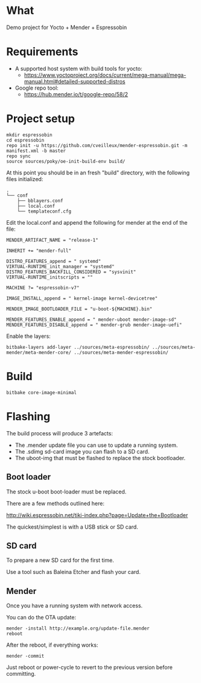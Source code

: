 # What

Demo project for Yocto + Mender + Espressobin

# Requirements

- A supported host system with build tools for yocto:
  - https://www.yoctoproject.org/docs/current/mega-manual/mega-manual.html#detailed-supported-distros
- Google repo tool:
  - https://hub.mender.io/t/google-repo/58/2

# Project setup

```
mkdir espressobin
cd espressobin
repo init -u https://github.com/cveilleux/mender-espressobin.git -m manifest.xml -b master
repo sync
source sources/poky/oe-init-build-env build/
```

At this point you should be in an fresh "build" directory, with the following files initialized:

```
.
└── conf
    ├── bblayers.conf
    ├── local.conf
    └── templateconf.cfg
```

Edit the local.conf and append the following for mender at the end of the file:

```
MENDER_ARTIFACT_NAME = "release-1"

INHERIT += "mender-full"

DISTRO_FEATURES_append = " systemd"
VIRTUAL-RUNTIME_init_manager = "systemd"
DISTRO_FEATURES_BACKFILL_CONSIDERED = "sysvinit"
VIRTUAL-RUNTIME_initscripts = ""

MACHINE ?= "espressobin-v7"

IMAGE_INSTALL_append = " kernel-image kernel-devicetree"

MENDER_IMAGE_BOOTLOADER_FILE = "u-boot-${MACHINE}.bin"

MENDER_FEATURES_ENABLE_append = " mender-uboot mender-image-sd"
MENDER_FEATURES_DISABLE_append = " mender-grub mender-image-uefi"
```


Enable the layers:

```
bitbake-layers add-layer ../sources/meta-espressobin/ ../sources/meta-mender/meta-mender-core/ ../sources/meta-mender-espressobin/
```

# Build

```
bitbake core-image-minimal
```

# Flashing

The build process will produce 3 artefacts:

- The .mender update file you can use to update a running system.
- The .sdimg sd-card image you can flash to a SD card.
- The uboot-img that must be flashed to replace the stock bootloader.

## Boot loader

The stock u-boot boot-loader must be replaced.

There are a few methods outlined here:

http://wiki.espressobin.net/tiki-index.php?page=Update+the+Bootloader

The quickest/simplest is with a USB stick or SD card.

## SD card

To prepare a new SD card for the first time.

Use a tool such as Baleina Etcher and flash your card.

## Mender

Once you have a running system with network access.

You can do the OTA update:

```
mender -install http://example.org/update-file.mender
reboot
```

After the reboot, if everything works:

```
mender -commit
```

Just reboot or power-cycle to revert to the previous version before committing.



